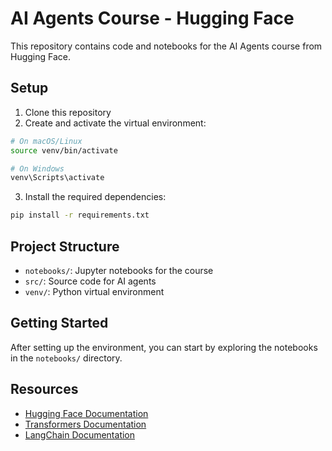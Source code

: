 # AI Agents Course - Hugging Face

This repository contains code and notebooks for the AI Agents course from Hugging Face.

## Setup

1. Clone this repository
2. Create and activate the virtual environment:

```bash
# On macOS/Linux
source venv/bin/activate

# On Windows
venv\Scripts\activate
```

3. Install the required dependencies:

```bash
pip install -r requirements.txt
```

## Project Structure

- `notebooks/`: Jupyter notebooks for the course
- `src/`: Source code for AI agents
- `venv/`: Python virtual environment

## Getting Started

After setting up the environment, you can start by exploring the notebooks in the `notebooks/` directory.

## Resources

- [Hugging Face Documentation](https://huggingface.co/docs)
- [Transformers Documentation](https://huggingface.co/docs/transformers/index)
- [LangChain Documentation](https://python.langchain.com/docs/get_started/introduction) 